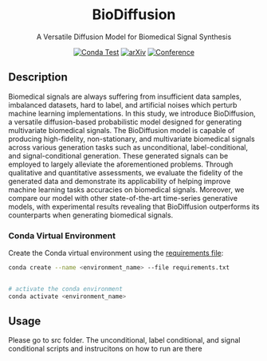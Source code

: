 <div align="center">


<!-- TITLE -->
# BioDiffusion
A Versatile Diffusion Model for Biomedical Signal Synthesis



[![Conda Test](https://github.com/ellisbrown/research-project/actions/workflows/conda-test.yml/badge.svg)](https://github.com/ellisbrown/research-project/actions/workflows/conda-test.yml)
[![arXiv](https://img.shields.io/badge/cs.LG-arXiv:1234.56789-b31b1b.svg)](https://arxiv.org/abs/1234.56789)
[![Conference](https://img.shields.io/badge/Conference-year-4b44ce.svg)](https://yourconference.org/2020)

</div>


<!-- DESCRIPTION -->
## Description
Biomedical signals are always suffering from insufficient data samples, imbalanced datasets, hard to label, and artificial noises which perturb machine learning implementations. In this study, we introduce BioDiffusion, a versatile diffusion-based probabilistic model designed for generating multivariate biomedical signals. The BioDiffusion model is capable of producing high-fidelity, non-stationary, and multivariate biomedical signals across various generation tasks such as unconditional, label-conditional, and signal-conditional generation. These generated signals can be employed to largely alleviate the aforementioned problems. Through qualitative and quantitative assessments, we evaluate the fidelity of the generated data and demonstrate its applicability of helping improve machine learning tasks accuracies on biomedical signals. Moreover, we compare our model with other state-of-the-art time-series generative models, with experimental results revealing that BioDiffusion outperforms its counterparts when generating biomedical signals.



### Conda Virtual Environment

Create the Conda virtual environment using the [requirements file](requirements.txt):
```bash
conda create --name <environment_name> --file requirements.txt


# activate the conda environment
conda activate <environment_name>

```


<!-- USAGE -->
## Usage

Please go to src folder.
The unconditional, label conditional, and signal conditional scripts and instrucitons on how to run are there






